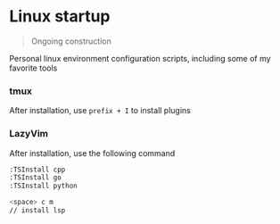 # Linux startup

> Ongoing construction 

Personal linux environment configuration scripts, including some of my favorite tools

### tmux

After installation, use ```prefix + I``` to install plugins

### LazyVim

After installation, use the following command

```bash
:TSInstall cpp
:TSInstall go
:TSInstall python

<space> c m
// install lsp
```
